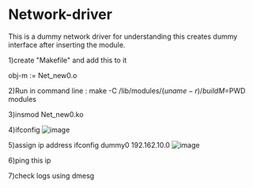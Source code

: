 # Network-driver
This is a dummy network driver for understanding this creates dummy interface after inserting the module.

1)create "Makefile" and add this to it

obj-m := Net_new0.o

2)Run in command line :
make -C /lib/modules/$(uname -r)/build M=$PWD modules

3)insmod Net_new0.ko


4)ifconfig
![image](https://user-images.githubusercontent.com/31912867/219359222-455b1dd0-d959-4780-bdaa-4ed6fcbcf7ee.png)


5)assign ip address
ifconfig dummy0 192.162.10.0
![image](https://user-images.githubusercontent.com/31912867/219359539-4eea6faa-6b9b-4a08-afe2-953a7e6c0c56.png)

6)ping this ip

7)check logs using dmesg 
